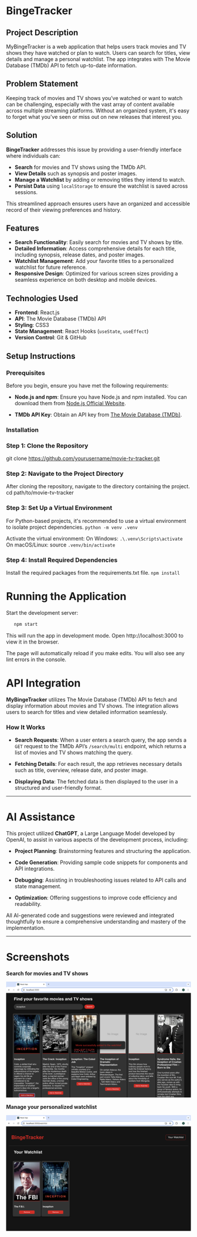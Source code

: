 # BingeTracker

## Project Description

MyBingeTracker is a web application that helps users track movies and TV shows they have watched or plan to watch. Users can search for titles, view details and manage a personal watchlist. The app integrates with The Movie Database (TMDb) API to fetch up-to-date information.

## Problem Statement

Keeping track of movies and TV shows you’ve watched or want to watch can be challenging, especially with the vast array of content available across multiple streaming platforms. Without an organized system, it's easy to forget what you've seen or miss out on new releases that interest you.

## Solution

**BingeTracker** addresses this issue by providing a user-friendly interface where individuals can:

- **Search** for movies and TV shows using the TMDb API.
- **View Details** such as synopsis and poster images.
- **Manage a Watchlist** by adding or removing titles they intend to watch.
- **Persist Data** using `localStorage` to ensure the watchlist is saved across sessions.

This streamlined approach ensures users have an organized and accessible record of their viewing preferences and history.

## Features

- **Search Functionality**: Easily search for movies and TV shows by title.
- **Detailed Information**: Access comprehensive details for each title, including synopsis, release dates, and poster images.
- **Watchlist Management**: Add your favorite titles to a personalized watchlist for future reference.
- **Responsive Design**: Optimized for various screen sizes providing a seamless experience on both desktop and mobile devices.

## Technologies Used

- **Frontend**: React.js
- **API**: The Movie Database (TMDb) API
- **Styling**: CSS3
- **State Management**: React Hooks (`useState`, `useEffect`)
- **Version Control**: Git & GitHub
  
## Setup Instructions

### Prerequisites

Before you begin, ensure you have met the following requirements:

- **Node.js and npm**: Ensure you have Node.js and npm installed. You can download them from [Node.js Official Website](https://nodejs.org/en/download/).

- **TMDb API Key**: Obtain an API key from [The Movie Database (TMDb)](https://developers.themoviedb.org/3/getting-started/introduction).

### Installation


### Step 1: Clone the Repository

git clone https://github.com/yourusername/movie-tv-tracker.git

### Step 2: Navigate to the Project Directory
After cloning the repository, navigate to the directory containing the project.
cd path/to/movie-tv-tracker

### Step 3: Set Up a Virtual Environment
For Python-based projects, it's recommended to use a virtual environment to isolate project dependencies.
```python -m venv .venv```

Activate the virtual environment:
On Windows: 
```.\.venv\Scripts\activate```
On macOS/Linux: source 
```.venv/bin/activate```

### Step 4: Install Required Dependencies
Install the required packages from the requirements.txt file.
```npm install```

# Running the Application

Start the development server:

```bash
   npm start
   ```
This will run the app in development mode. Open http://localhost:3000 to view it in the browser.

The page will automatically reload if you make edits. You will also see any lint errors in the console.


# API Integration

**MyBingeTracker** utilizes The Movie Database (TMDb) API to fetch and display information about movies and TV shows. The integration allows users to search for titles and view detailed information seamlessly.

### How It Works

- **Search Requests**: When a user enters a search query, the app sends a `GET` request to the TMDb API’s `/search/multi` endpoint, which returns a list of movies and TV shows matching the query.
  
- **Fetching Details**: For each result, the app retrieves necessary details such as title, overview, release date, and poster image.
  
- **Displaying Data**: The fetched data is then displayed to the user in a structured and user-friendly format.

---

# AI Assistance

This project utilized **ChatGPT**, a Large Language Model developed by OpenAI, to assist in various aspects of the development process, including:

- **Project Planning**: Brainstorming features and structuring the application.
  
- **Code Generation**: Providing sample code snippets for components and API integrations.
  
- **Debugging**: Assisting in troubleshooting issues related to API calls and state management.
  
- **Optimization**: Offering suggestions to improve code efficiency and readability.

All AI-generated code and suggestions were reviewed and integrated thoughtfully to ensure a comprehensive understanding and mastery of the implementation.

---

# Screenshots

**Search for movies and TV shows**

![Searching movies and TV shows](https://github.com/abd-abdur/MyBingeTracker/blob/main/movie-tv-tracker/images/movie_search.png)

**Manage your personalized watchlist**

![Personalized Watchlist](https://github.com/abd-abdur/MyBingeTracker/blob/main/movie-tv-tracker/images/watchlist.png)
